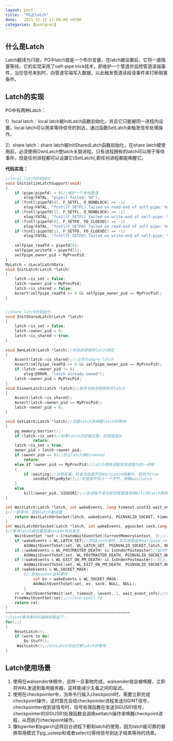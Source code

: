 ```yaml
---
layout: post
title:  "PG之latch"
date:   2021-11-12 11:06:00 +0700
categories: [postgres]
---
```


## 什么是Latch

Latch翻译为闩锁，PG中latch就是一个布尔变量，在latch被设置前，它将一直阻塞等待。它的实现采用了self-pipe trick技术，即维护一个管道并监控管道读端事件，当在信号来到时，向管道写端写入数据，以此触发管道读段读事件来打断阻塞条件。

## Latch的实现

PG中有两种Latch：

1）local latch：local latch被InitLatch函数初始化，并且它只能被同一进程内设置。local latch可以用来等待信号的到达，通过函数SetLatch来触发信号处理操作。

2）share latch：share latch被InitSharedLatch函数初始化，在share latch被使用前，必须使用OwnLatch使latch关联进程。只有进程拥有的latch可以用于等待事件，但是任何进程都可以设置它(SetLatch),即任何进程都能唤醒它。

**代码实现：**

```c
//local latch的初始化
void InitializeLatchSupport(void)
{
	if (pipe(pipefd) < 0)//维护一个本地管道
		elog(FATAL, "pipe() failed: %m");
	if (fcntl(pipefd[0], F_SETFL, O_NONBLOCK) == -1)
		elog(FATAL, "fcntl(F_SETFL) failed on read-end of self-pipe: %m");
	if (fcntl(pipefd[1], F_SETFL, O_NONBLOCK) == -1)
		elog(FATAL, "fcntl(F_SETFL) failed on write-end of self-pipe: %m");
	if (fcntl(pipefd[0], F_SETFD, FD_CLOEXEC) == -1)
		elog(FATAL, "fcntl(F_SETFD) failed on read-end of self-pipe: %m");
	if (fcntl(pipefd[1], F_SETFD, FD_CLOEXEC) == -1)
		elog(FATAL, "fcntl(F_SETFD) failed on write-end of self-pipe: %m");
	
	selfpipe_readfd = pipefd[0];
	selfpipe_writefd = pipefd[1];
	selfpipe_owner_pid = MyProcPid;
}
MyLatch = &LocalLatchData;
void InitLatch(Latch *latch)
{
	latch->is_set = false;
	latch->owner_pid = MyProcPid;
	latch->is_shared = false;
	Assert(selfpipe_readfd >= 0 && selfpipe_owner_pid == MyProcPid);
}


//share latch的初始化
void InitSharedLatch(Latch *latch)
{
	latch->is_set = false;
	latch->owner_pid = 0;
	latch->is_shared = true;
}
		
void OwnLatch(Latch *latch)//将当前进程和latch绑定
{
	Assert(latch->is_shared);//必须为share-latch
	Assert(selfpipe_readfd >= 0 && selfpipe_owner_pid == MyProcPid);
	if (latch->owner_pid != 0)
		elog(ERROR, "latch already owned");
	latch->owner_pid = MyProcPid;
}
void DisownLatch(Latch *latch)//放弃当前进程拥有的latch
{
	Assert(latch->is_shared);
	Assert(latch->owner_pid == MyProcPid);	
	latch->owner_pid = 0;
}

void SetLatch(Latch *latch)//设置latch并唤醒latch的等待
{
	pg_memory_barrier();
	if (latch->is_set)//如果latch已经被设置，则直接退出
			return;
	latch->is_set = true;
	owner_pid = latch->owner_pid;
	if (owner_pid == 0)//防止latch被disowned
		return;
	else if (owner_pid == MyProcPid)//latch拥有进程和该进程为同一进程
	{
		if (waiting)//全局变量，检查当前是否在WaitLatch阻塞中，是则为true
			sendSelfPipeByte();//向管道中写入一个字节，唤醒waitlatch
	}
	else
		kill(owner_pid, SIGUSR1);//该进程不是当前进程直接调用kill向latch拥有进程发送SIGUSR1信号
}

int WaitLatch(Latch *latch, int wakeEvents, long timeout,uint32 wait_event_info)
{//一直等待，直到latch被设置
	return WaitLatchOrSocket(latch, wakeEvents, PGINVALID_SOCKET, timeout, ait_event_info);
}
int WaitLatchOrSocket(Latch *latch, int wakeEvents, pgsocket sock,long timeout, uint32 wait_event_info)
{//等待latch被设置或者socket时间发生
	WaitEventSet *set = CreateWaitEventSet(CurrentMemoryContext, 3);//创建epoll实例
	if (wakeEvents & WL_LATCH_SET)//添加Latch事件，其实就是监听selfpipe_readfd描述符
		AddWaitEventToSet(set, WL_LATCH_SET, PGINVALID_SOCKET,latch, NULL);
	if ((wakeEvents & WL_POSTMASTER_DEATH) && IsUnderPostmaster)//监听PM死亡事件，监听postmaster_alive_fds读端
		AddWaitEventToSet(set, WL_POSTMASTER_DEATH, PGINVALID_SOCKET,NULL, NULL);
	if ((wakeEvents & WL_EXIT_ON_PM_DEATH) && IsUnderPostmaster)//同上，只是需要做立即退出处理
		AddWaitEventToSet(set, WL_EXIT_ON_PM_DEATH, PGINVALID_SOCKET,NULL, NULL);
	if (wakeEvents & WL_SOCKET_MASK)
		{//添加socket监听事件
			int ev = wakeEvents & WL_SOCKET_MASK;
			AddWaitEventToSet(set, ev, sock, NULL, NULL);
		}
	rc = WaitEventSetWait(set, timeout, &event, 1, wait_event_info);//epoll_wait,没有时间发生将会在这里阻塞
	FreeWaitEventSet(set);//close epoll_fd
	return ret;
}
======================================================
//latch等待事件的通用场景如下：
for(;;)
{
	ResetLatch();
	if (work to do)
		Do Stuff();
	 WaitLatch();//SetLatch将会打断latch的等待
}
```

## Latch使用场景

1. 使用在walsender休眠中，这样一旦事物完成，walsender就会被唤醒，立即将WAL发送到备用服务器，这样能减少主备之间的延迟。
2. 使用在checkpointer中，当命令行输入checkpoint时，需要立即完成checkpoint操作，这时首先会给checkpointer进程发送SIGINT信号，checkpointter收到该信号时，信号处理函数在发送SIGUSR1信号，checkpointer的SIGUSR1处理函数会调用setlatch操作来唤醒checkpoint进程，从而执行checkpoint操作。
3. 像bgwriter和pgarch这样后台进程下都有latch的使用，因为latch能可靠的替换常用模式下pg_usleep和或者select()等待信号到达才结束等待的场景。

